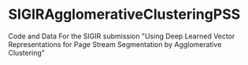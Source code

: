 # SIGIRAgglomerativeClusteringPSS
Code and Data For the SIGIR submission "Using Deep Learned Vector Representations for Page Stream Segmentation by Agglomerative Clustering"

